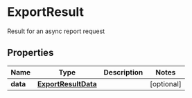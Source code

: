 

# ExportResult

Result for an async report request

## Properties

| Name | Type | Description | Notes |
|------------ | ------------- | ------------- | -------------|
|**data** | [**ExportResultData**](ExportResultData.md) |  |  [optional] |



